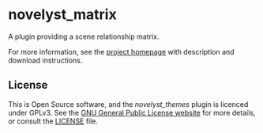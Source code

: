 # novelyst_matrix

A plugin providing a scene relationship matrix. 

For more information, see the [project homepage](https://peter88213.github.io/novelyst_marix) with description and download instructions.


## License

This is Open Source software, and the *novelyst_themes* plugin is licenced under GPLv3. See the
[GNU General Public License website](https://www.gnu.org/licenses/gpl-3.0.en.html) for more
details, or consult the [LICENSE](https://github.com/peter88213/novelyst_themes/blob/main/LICENSE) file.
